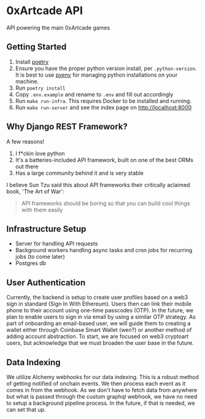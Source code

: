 # 0xArtcade API
API powering the main 0xArtcade games

## Getting Started
1. Install [poetry](https://python-poetry.org/)
2. Ensure you have the proper python version install, per `.python-version`. It is best to use [pyenv](https://github.com/pyenv/pyenv) for managing python installations on your machine.
3. Run `poetry install`
4. Copy `.env.example` and rename to `.env` and fill out accordingly
5. Run `make run-infra`. This requires Docker to be installed and running.
6. Run `make run-server` and see the index page on [http://localhost:8000](http://localhost:8000)

## Why Django REST Framework?
A few reasons!

1. I f*ckin love python
2. It's a batteries-included API framework, built on one of the best ORMs out there
3. Has a large community behind it and is very stable

I believe Sun Tzu said this about API frameworks their critically aclaimed book, 'The Art of War':
> API frameworks should be boring so that you can build cool things with them easily

## Infrastructure Setup
- Server for handling API requests
- Background workers handling async tasks and cron jobs for recurring jobs (to come later)
- Postgres db

## User Authentication
Currently, the backend is setup to create user profiles based on a web3 sign in standard (Sign In With Ethereum). Users then can link their mobile phone to their account using one-time passcodes (OTP). In the future, we plan to enable users to sign in via email by using a similar OTP strategy. As part of onboarding an email-based user, we will guide them to creating a wallet either through Coinbase Smart Wallet (wen?) or another method of adding account abstraction. To start, we are focused on web3 cryptoart users, but acknowledge that we must broaden the user base in the future.

## Data Indexing
We utilize Alchemy webhooks for our data indexing. This is a robust method of getting notified of onchain events. We then process each event as it comes in from the webhook. As we don't have to fetch data from anywhere but what is passed through the custom graphql webhook, we have no need to setup a background pipeline process. In the future, if that is needed, we can set that up.
